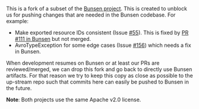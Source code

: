 This is a fork of a subset of the [Bunsen project](https://github.com/cerner/bunsen).
This is created to unblock us for pushing changes that are needed in the Bunsen
codebase. For example:
* Make exported resource IDs consistent (Issue
  [#55](https://github.com/GoogleCloudPlatform/openmrs-fhir-analytics/issues/55)).
  This is fixed by [PR #111 in Bunsen](https://github.com/cerner/bunsen/pull/111)
  but not merged.
* AvroTypeException for some edge cases (Issue 
  [#156](https://github.com/GoogleCloudPlatform/openmrs-fhir-analytics/issues/156))
  which needs a fix in Bunsen.
  
When development resumes on Bunsen or at least our PRs are reviewed/merged,
we can drop this fork and go back to directly use Bunsen artifacts. For that
reason we try to keep this copy as close as possible to the up-stream repo such
that commits here can easily be pushed to Bunsen in the future.

**Note**: Both projects use the same Apache v2.0 license.